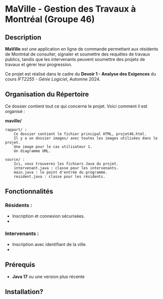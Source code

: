 # MaVille - Gestion des Travaux à Montréal (Groupe 46)

## Description
**MaVille** est une application en ligne de commande permettant aux résidents de Montréal de consulter, signaler et soumettre des requêtes de travaux publics, tandis que les intervenants peuvent soumettre des projets de travaux et gérer leur progression.

Ce projet est réalisé dans le cadre du **Devoir 1 - Analyse des Exigences** du cours *IFT2255 - Génie Logiciel*, Automne 2024.





## Organisation du Répertoire

Ce dossier contient tout ce qui concerne le projet. Voici comment il est organisé :

**maville/**

    rapport/ :
        Ce dossier contient le fichier principal HTML, projet46.html.
        Il y a un dossier images/ avec toutes les images utilisées dans le projet.
        Une image pour le cas utilisateur 1.
        Un diagramme UML.

    source/ :
        Ici, vous trouverez les fichiers Java du projet.
        intervenant.java : classe pour les intervenants.
        main.java : le point d'entrée du programme.
        resident.java : classe pour les résidents.





## Fonctionnalités
### Résidents :
- Inscription et connexion sécurisées.
- 
  

### Intervenants :
- Inscription avec identifiant de la ville.
- 

## Prérequis
- **Java 17** ou une version plus récente

## Installation?


